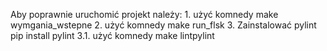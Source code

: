 Aby poprawnie uruchomić projekt należy: 
    1. użyć komnedy make wymgania_wstepne
    2. użyć komnedy make run_flsk
    3. Zainstalować pylint pip install pylint 
        3.1. użyć komnedy make lintpylint